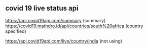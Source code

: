 ## covid 19 live status api

https://api.covid19api.com/summary (summary)
https://covid19.mathdro.id/api/countries/south%20africa  (country specified)

https://api.covid19api.com/live/country/india (not using)